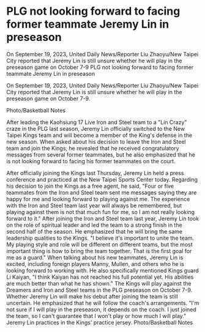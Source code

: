 # PLG not looking forward to facing former teammate Jeremy Lin in preseason

On September 19, 2023, United Daily News/Reporter Liu Zhaoyu/New Taipei City reported that Jeremy Lin is still unsure whether he will play in the preseason game on October 7-9 
 PLG not looking forward to facing former teammate Jeremy Lin in preseason

On September 19, 2023, United Daily News/Reporter Liu Zhaoyu/New Taipei City reported that Jeremy Lin is still unsure whether he will play in the preseason game on October 7-9.

Photo/Basketball Notes

After leading the Kaohsiung 17 Live Iron and Steel team to a "Lin Crazy" craze in the PLG last season, Jeremy Lin officially switched to the New Taipei Kings team and will become a member of the King's defense in the new season. When asked about his decision to leave the Iron and Steel team and join the Kings, he revealed that he received congratulatory messages from several former teammates, but he also emphasized that he is not looking forward to facing his former teammates on the court.

After officially joining the Kings last Thursday, Jeremy Lin held a press conference and practiced at the New Taipei Sports Center today. Regarding his decision to join the Kings as a free agent, he said, "Four or five teammates from the Iron and Steel team sent me messages saying they are happy for me and looking forward to playing against me. The experience with the Iron and Steel team last year will always be remembered, but playing against them is not that much fun for me, so I am not really looking forward to it." After joining the Iron and Steel team last year, Jeremy Lin took on the role of spiritual leader and led the team to a strong finish in the second half of the season. He emphasized that he will bring the same leadership qualities to the Kings. "I believe it's important to unite the team. My playing style and role will be different on different teams, but the most important thing is how to bring the team together. That is the first goal for me as a guard." When talking about his new teammates, Jeremy Lin is excited, including foreign players Manny, Mullen, and others who he is looking forward to working with. He also specifically mentioned Kings guard Li Kaiyan, "I think Kaiyan has not reached his full potential yet. His abilities are much better than what he has shown." The Kings will play against the Dreamers and Iron and Steel teams in the PLG preseason on October 7-9. Whether Jeremy Lin will make his debut after joining the team is still uncertain. He emphasized that he will follow the coach's arrangements. "I'm not sure if I will play in the preseason, it depends on the coach. I just joined the team, so I can't guarantee that I won't play or how much I will play." Jeremy Lin practices in the Kings' practice jersey. Photo/Basketball Notes